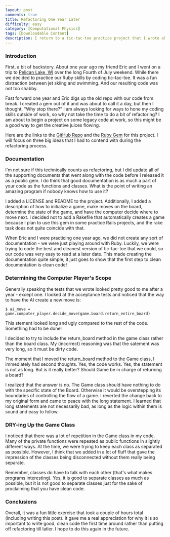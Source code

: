 ```yaml
---
layout: post
comments: true
title: Refactoring One Year Later
difficulty: easy
category: [Computational Physics]
tags: [Downloadable Content]
description: I return to a tic-tac-toe practice project that I wrote about one year ago and refactor the code.  Then, I discuss three of the biggest issues that I came across while refactoring the code.
---
```


### Introduction

First, a bit of backstory.  About one year ago my friend Eric and I went on a trip to [Pelican Lake, WI](http://www.pelicanlakewi.org) over the long Fourth of July weekend.  While there we decided to practice our Ruby skills by coding tic-tac-toe.  It was a fun distraction between jet skiing and swimming.  And our resulting code was not too shabby.

Fast forward one year and Eric digs up the old repo with our code from break.  I created a gem out of it and was about to call it a day, but then I thought, "Why stop there?"  I am always looking for ways to hone my coding skills outside of work, so why not take the time to do a bit of refactoring?  I am about to begin a project on some legacy code at work, so this might be a good way to get the creative juices flowing.

Here are the links to the [GitHub Repo](https://github.com/cmvandrevala/tic-tac-toe-with-ai/releases) and the [Ruby Gem](https://rubygems.org/gems/tic-tac-toe-with-ai) for this project.  I will focus on three big ideas that I had to contend with during the refactoring process.

### Documentation

I'm not sure if this technically counts as refactoring, but I did update all of the supporting documents that went along with the code before I released it as a public gem.  I do think that good documentation is as much a part of your code as the functions and classes.  What is the point of writing an amazing program if nobody knows how to use it?

I added a LICENSE and README to the project.  Additionally, I added a description of how to initialize a game, make moves on the board, determine the state of the game, and have the computer decide where to move next. I decided not to add a Rakefile that automatically creates a game because I plan to use this gem in some practice Rails projects, and the rake task does not quite coincide with that.

When Eric and I were practicing one year ago, we did not create any sort of documentation - we were just playing around with Ruby. Luckily, we were trying to code the best and cleanest version of tic-tac-toe that we could, so our code was very easy to read at a later date. This made creating the documentation quite simple; it just goes to show that the first step to clean documentation is clean code!

### Determining the Computer Player's Scope

Generally speaking the tests that we wrote looked pretty good to me after a year - except one.  I looked at the acceptance tests and noticed that the way to have the AI create a new move is:

	$ ai_move = game.computer_player.decide_move(game.board.return_entire_board)

This stement looked long and ugly compared to the rest of the code. Something had to be done!

I decided to try to include the return_board method in the game class rather than the board class. My (incorrect) reasoning was that the satement was very long, so it must be dirty code.

The moment that I moved the return_board method to the Game class, I immediately had second thoughts.  Yes, the code works. Yes, the statement is not as long.  But is it really better? Should Game be in charge of returning a board?

I realized that the answer is no. The Game class should have nothing to do with the specific state of the Board. Otherwise it would be overstepping its boundaries of controlling the flow of a game. I reverted the change back to my original form and came to peace with the long statement. I learned that long statements are not necessarily bad, as long as the logic within them is sound and easy to follow.

### DRY-ing Up the Game Class

I noticed that there was a lot of repetition in the Game class in my code.  Many of the private functions were repeated as public functions in slightly different ways.  At the time, we were trying to keep each class as separated as possible.  However, I think that we added in a lot of fluff that gave the impression of the classes being disconnected without them really being separate.

Remember, classes do have to talk with each other (that's what makes programs interesting).  Yes, it is good to separate classes as much as possible, but it is not good to separate classes just for the sake of proclaiming that you have clean code.

### Conclusions

Overall, it was a fun little exercise that took a couple of hours total (including writing this post).  It gave me a real appreciation for why it is so important to write good, clean code the first time around rather than putting off refactoring till latler.  I hope to do this again in the future.

